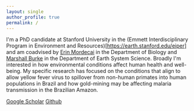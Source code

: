 ```yaml
---
layout: single
author_profile: true
permalink: /
---
```



I'm a PhD candidate at Stanford University in the (Emmett Interdisciplinary Program in Environment and Resources)[https://earth.stanford.edu/eiper] and am coadvised by [Erin Mordecai](https://www.mordecailab.com/) in the Department of Biology and [Marshall Burke](https://www.stanfordecholab.com/) in the Department of Earth System Science. Broadly I'm interested in how environmental conditions affect human health and well-being. My specific research has focused on the conditions that align to allow yellow fever virus to spillover from non-human primates into human populations in Brazil and how gold-mining may be affecting malaria transmission in the Brazilian Amazon.


[Google Scholar](https://scholar.google.com/citations?user=mNidseoAAAAJ&hl=en)
[Github](https://github.com/marissachilds)
